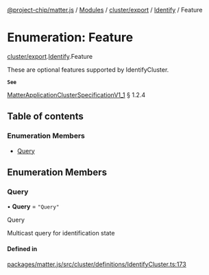 [@project-chip/matter.js](../README.md) / [Modules](../modules.md) / [cluster/export](../modules/cluster_export.md) / [Identify](../modules/cluster_export.Identify.md) / Feature

# Enumeration: Feature

[cluster/export](../modules/cluster_export.md).[Identify](../modules/cluster_export.Identify.md).Feature

These are optional features supported by IdentifyCluster.

**`See`**

[MatterApplicationClusterSpecificationV1_1](../interfaces/spec_export.MatterApplicationClusterSpecificationV1_1.md) § 1.2.4

## Table of contents

### Enumeration Members

- [Query](cluster_export.Identify.Feature.md#query)

## Enumeration Members

### Query

• **Query** = ``"Query"``

Query

Multicast query for identification state

#### Defined in

[packages/matter.js/src/cluster/definitions/IdentifyCluster.ts:173](https://github.com/project-chip/matter.js/blob/b7330d72/packages/matter.js/src/cluster/definitions/IdentifyCluster.ts#L173)
